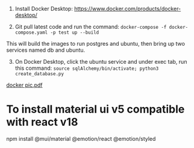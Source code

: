 1. Install Docker Desktop: https://www.docker.com/products/docker-desktop/

2. Git pull latest code and run the command:
```docker-compose -f docker-compose.yaml -p test up --build```

This will build the images to run postgres and ubuntu, then bring
up two services named db and ubuntu. 

3. On Docker Desktop, click the ubuntu service and under exec tab, run this command:
```source sqlAlchemy/bin/activate; python3 create_database.py```

[docker pic.pdf](https://github.com/user-attachments/files/16950079/docker.pic.pdf)

# To install material ui v5 compatible with react v18
npm install @mui/material @emotion/react @emotion/styled